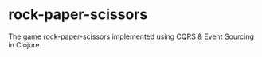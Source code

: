 # rock-paper-scissors

The game rock-paper-scissors implemented using CQRS & Event Sourcing in Clojure.
